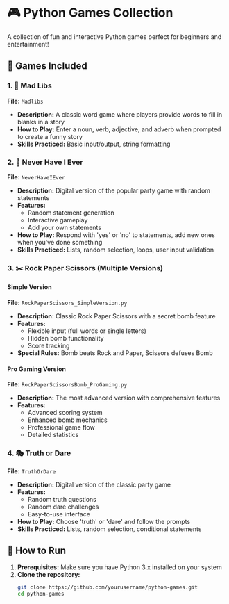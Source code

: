 # 🎮 Python Games Collection

A collection of fun and interactive Python games perfect for beginners and entertainment!

## 🎯 Games Included

### 1. 📝 Mad Libs
**File:** `Madlibs`
- **Description:** A classic word game where players provide words to fill in blanks in a story
- **How to Play:** Enter a noun, verb, adjective, and adverb when prompted to create a funny story
- **Skills Practiced:** Basic input/output, string formatting

### 2. 🤫 Never Have I Ever
**File:** `NeverHaveIEver`
- **Description:** Digital version of the popular party game with random statements
- **Features:** 
  - Random statement generation
  - Interactive gameplay
  - Add your own statements
- **How to Play:** Respond with 'yes' or 'no' to statements, add new ones when you've done something
- **Skills Practiced:** Lists, random selection, loops, user input validation

### 3. ✂️ Rock Paper Scissors (Multiple Versions)

#### Simple Version
**File:** `RockPaperScissors_SimpleVersion.py`
- **Description:** Classic Rock Paper Scissors with a secret bomb feature
- **Features:**
  - Flexible input (full words or single letters)
  - Hidden bomb functionality
  - Score tracking
- **Special Rules:** Bomb beats Rock and Paper, Scissors defuses Bomb

#### Pro Gaming Version
**File:** `RockPaperScissorsBomb_ProGaming.py`
- **Description:** The most advanced version with comprehensive features
- **Features:**
  - Advanced scoring system
  - Enhanced bomb mechanics
  - Professional game flow
  - Detailed statistics

### 4. 🎭 Truth or Dare
**File:** `TruthOrDare`
- **Description:** Digital version of the classic party game
- **Features:**
  - Random truth questions
  - Random dare challenges
  - Easy-to-use interface
- **How to Play:** Choose 'truth' or 'dare' and follow the prompts
- **Skills Practiced:** Lists, random selection, conditional statements

## 🚀 How to Run

1. **Prerequisites:** Make sure you have Python 3.x installed on your system
2. **Clone the repository:**
   ```bash
   git clone https://github.com/yourusername/python-games.git
   cd python-games
